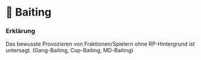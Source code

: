 # 🤡 Baiting

### Erklärung  <a href="#0-toc-title" id="0-toc-title"></a>

Das bewusste Provozieren von Fraktionen/Spielern ohne RP-Hintergrund ist untersagt. (Gang-Baiting, Cop-Baiting, MD-Baiting)
